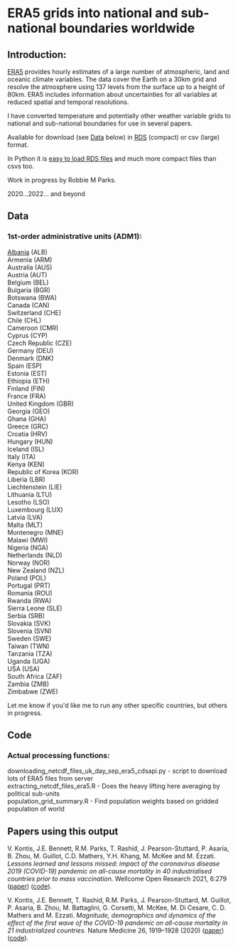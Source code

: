 # ERA5 grids into national and sub-national boundaries worldwide

## Introduction:

[ERA5](https://www.ecmwf.int/en/forecasts/datasets/reanalysis-datasets/era5) provides hourly estimates of a large number of atmospheric, land and oceanic climate variables. The data cover the Earth on a 30km grid and resolve the atmosphere using 137 levels from the surface up to a height of 80km. ERA5 includes information about uncertainties for all variables at reduced spatial and temporal resolutions.

I have converted temperature and potentially other weather variable grids to national and sub-national boundaries for use in several papers.

Available for download (see [Data](#Data) below) in [RDS](https://www.r-bloggers.com/2016/12/remember-to-use-the-rds-format/) (compact) or csv (large) format.

In Python it is [easy to load RDS files](https://stackoverflow.com/questions/40996175/loading-a-rds-file-in-pandas) and much more compact files than csvs too.

Work in progress by Robbie M Parks.

2020...2022... and beyond

## Data

### 1st-order administrative units (ADM1):

[Albania](countries/Worldwide/output/grid_county_intersection_raster/ALB/adm1/) (ALB)\
Armenia (ARM)\
Australia (AUS)\
Austria (AUT)\
Belgium (BEL)\
Bulgaria (BGR)\
Botswana (BWA)\
Canada (CAN)\
Switzerland (CHE)\
Chile (CHL)\
Cameroon (CMR)\
Cyprus (CYP)\
Czech Republic (CZE)\
Germany (DEU)\
Denmark (DNK)\
Spain (ESP)\
Estonia (EST)\
Ethiopia (ETH)\
Finland (FIN)\
France (FRA)\
United Kingdom (GBR)\
Georgia (GEO)\
Ghana (GHA)\
Greece (GRC)\
Croatia (HRV)\
Hungary (HUN)\
Iceland (ISL)\
Italy (ITA)\
Kenya (KEN)\
Republic of Korea (KOR)\
Liberia (LBR)\
Liechtenstein (LIE)\
Lithuania (LTU)\
Lesotho (LSO)\
Luxembourg (LUX)\
Latvia (LVA)\
Malta (MLT)\
Montenegro (MNE)\
Malawi (MWI)\
Nigeria (NGA)\
Netherlands (NLD)\
Norway (NOR)\
New Zealand (NZL)\
Poland (POL)\
Portugal (PRT)\
Romania (ROU)\
Rwanda (RWA)\
Sierra Leone (SLE)\
Serbia (SRB)\
Slovakia (SVK)\
Slovenia (SVN)\
Sweden (SWE)\
Taiwan (TWN)\
Tanzania (TZA)\
Uganda (UGA)\
USA (USA)\
South Africa (ZAF)\
Zambia (ZMB)\
Zimbabwe (ZWE)

Let me know if you'd like me to run any other specific countries, but others in progress.

## Code

### Actual processing functions:

downloading_netcdf_files_uk_day_sep_era5_cdsapi.py - script to download lots of ERA5 files from server\
extracting_netcdf_files_era5.R - Does the heavy lifting here averaging by political sub-units\
population_grid_summary.R  - Find population weights based on gridded population of world

## Papers using this output

V. Kontis, J.E. Bennett, R.M. Parks, T. Rashid, J. Pearson-Stuttard, P. Asaria, B. Zhou, M. Guillot, C.D. Mathers, Y.H. Khang, M. McKee and M. Ezzati. _Lessons learned and lessons missed: impact of the coronavirus disease 2019 (COVID-19) pandemic on all-cause mortality in 40 industrialised countries prior to mass vaccination._ Wellcome Open Research 2021, 6:279
([paper](https://wellcomeopenresearch.org/articles/6-279)) ([code](https://github.com/vkontis/excess_mortality/tree/pub2)). 

V. Kontis, J.E. Bennett, T. Rashid, R.M. Parks, J. Pearson-Stuttard, M. Guillot, P. Asaria, B. Zhou, M. Battaglini, G. Corsetti, M. McKee, M. Di Cesare, C. D. Mathers and M. Ezzati. _Magnitude, demographics and dynamics of the effect of the first wave of the COVID-19 pandemic on all-cause mortality in 21 industrialized countries._ Nature Medicine 26, 1919–1928 (2020) ([paper](https://www.nature.com/articles/s41591-020-1112-0)) ([code](https://github.com/vkontis/excess_mortality/tree/pub)).
